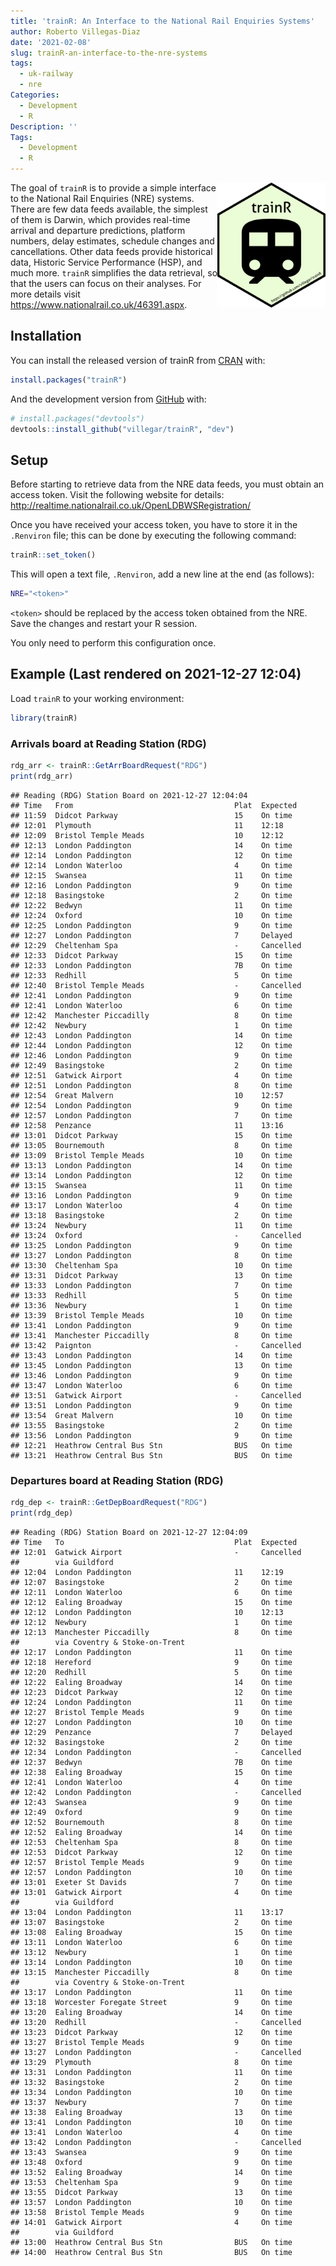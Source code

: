 ```yaml
---
title: 'trainR: An Interface to the National Rail Enquiries Systems'
author: Roberto Villegas-Diaz
date: '2021-02-08'
slug: trainR-an-interface-to-the-nre-systems
tags:
  - uk-railway
  - nre
Categories:
  - Development
  - R
Description: ''
Tags:
  - Development
  - R
---
```


<img src="https://raw.githubusercontent.com/villegar/trainR/main/inst/images/logo.png" alt="logo" align="right" height=200px/>

The goal of `trainR` is to provide a simple interface to the 
National Rail Enquiries (NRE) systems. There are few data feeds 
available, the simplest of them is Darwin, which provides real-time 
arrival and departure predictions, platform numbers, delay estimates, 
schedule changes and cancellations. Other data feeds provide historical 
data, Historic Service Performance (HSP), and much more. `trainR` 
simplifies the data retrieval, so that the users can focus on their 
analyses. For more details visit 
https://www.nationalrail.co.uk/46391.aspx.

## Installation

You can install the released version of trainR from [CRAN](https://CRAN.R-project.org) with:

``` r
install.packages("trainR")
```

And the development version from [GitHub](https://github.com/) with:

``` r
# install.packages("devtools")
devtools::install_github("villegar/trainR", "dev")
```

## Setup
Before starting to retrieve data from the NRE data feeds, you must obtain an access token. 
Visit the following website for details: http://realtime.nationalrail.co.uk/OpenLDBWSRegistration/

Once you have received your access token, you have to store it in the `.Renviron` file; this can be 
done by executing the following command:


```r
trainR::set_token()
```

This will open a text file, `.Renviron`, add a new line at the end (as follows):

```bash
NRE="<token>"
```

`<token>` should be replaced by the access token obtained from the NRE. Save the changes and restart 
your R session.

You only need to perform this configuration once.

## Example (Last rendered on 2021-12-27 12:04)

Load `trainR` to your working environment:

```r
library(trainR)
```

### Arrivals board at Reading Station (RDG)


```r
rdg_arr <- trainR::GetArrBoardRequest("RDG")
print(rdg_arr)
```

```
## Reading (RDG) Station Board on 2021-12-27 12:04:04
## Time   From                                    Plat  Expected
## 11:59  Didcot Parkway                          15    On time
## 12:01  Plymouth                                11    12:18
## 12:09  Bristol Temple Meads                    10    12:12
## 12:13  London Paddington                       14    On time
## 12:14  London Paddington                       12    On time
## 12:14  London Waterloo                         4     On time
## 12:15  Swansea                                 11    On time
## 12:16  London Paddington                       9     On time
## 12:18  Basingstoke                             2     On time
## 12:22  Bedwyn                                  11    On time
## 12:24  Oxford                                  10    On time
## 12:25  London Paddington                       9     On time
## 12:27  London Paddington                       7     Delayed
## 12:29  Cheltenham Spa                          -     Cancelled
## 12:33  Didcot Parkway                          15    On time
## 12:33  London Paddington                       7B    On time
## 12:33  Redhill                                 5     On time
## 12:40  Bristol Temple Meads                    -     Cancelled
## 12:41  London Paddington                       9     On time
## 12:41  London Waterloo                         6     On time
## 12:42  Manchester Piccadilly                   8     On time
## 12:42  Newbury                                 1     On time
## 12:43  London Paddington                       14    On time
## 12:44  London Paddington                       12    On time
## 12:46  London Paddington                       9     On time
## 12:49  Basingstoke                             2     On time
## 12:51  Gatwick Airport                         4     On time
## 12:51  London Paddington                       8     On time
## 12:54  Great Malvern                           10    12:57
## 12:54  London Paddington                       9     On time
## 12:57  London Paddington                       7     On time
## 12:58  Penzance                                11    13:16
## 13:01  Didcot Parkway                          15    On time
## 13:05  Bournemouth                             8     On time
## 13:09  Bristol Temple Meads                    10    On time
## 13:13  London Paddington                       14    On time
## 13:14  London Paddington                       12    On time
## 13:15  Swansea                                 11    On time
## 13:16  London Paddington                       9     On time
## 13:17  London Waterloo                         4     On time
## 13:18  Basingstoke                             2     On time
## 13:24  Newbury                                 11    On time
## 13:24  Oxford                                  -     Cancelled
## 13:25  London Paddington                       9     On time
## 13:27  London Paddington                       8     On time
## 13:30  Cheltenham Spa                          10    On time
## 13:31  Didcot Parkway                          13    On time
## 13:33  London Paddington                       7     On time
## 13:33  Redhill                                 5     On time
## 13:36  Newbury                                 1     On time
## 13:39  Bristol Temple Meads                    10    On time
## 13:41  London Paddington                       9     On time
## 13:41  Manchester Piccadilly                   8     On time
## 13:42  Paignton                                -     Cancelled
## 13:43  London Paddington                       14    On time
## 13:45  London Paddington                       13    On time
## 13:46  London Paddington                       9     On time
## 13:47  London Waterloo                         6     On time
## 13:51  Gatwick Airport                         -     Cancelled
## 13:51  London Paddington                       9     On time
## 13:54  Great Malvern                           10    On time
## 13:55  Basingstoke                             2     On time
## 13:56  London Paddington                       9     On time
## 12:21  Heathrow Central Bus Stn                BUS   On time
## 13:21  Heathrow Central Bus Stn                BUS   On time
```

### Departures board at Reading Station (RDG)


```r
rdg_dep <- trainR::GetDepBoardRequest("RDG")
print(rdg_dep)
```

```
## Reading (RDG) Station Board on 2021-12-27 12:04:09
## Time   To                                      Plat  Expected
## 12:01  Gatwick Airport                         -     Cancelled
##        via Guildford                           
## 12:04  London Paddington                       11    12:19
## 12:07  Basingstoke                             2     On time
## 12:11  London Waterloo                         6     On time
## 12:12  Ealing Broadway                         15    On time
## 12:12  London Paddington                       10    12:13
## 12:12  Newbury                                 1     On time
## 12:13  Manchester Piccadilly                   8     On time
##        via Coventry & Stoke-on-Trent           
## 12:17  London Paddington                       11    On time
## 12:18  Hereford                                9     On time
## 12:20  Redhill                                 5     On time
## 12:22  Ealing Broadway                         14    On time
## 12:23  Didcot Parkway                          12    On time
## 12:24  London Paddington                       11    On time
## 12:27  Bristol Temple Meads                    9     On time
## 12:27  London Paddington                       10    On time
## 12:29  Penzance                                7     Delayed
## 12:32  Basingstoke                             2     On time
## 12:34  London Paddington                       -     Cancelled
## 12:37  Bedwyn                                  7B    On time
## 12:38  Ealing Broadway                         15    On time
## 12:41  London Waterloo                         4     On time
## 12:42  London Paddington                       -     Cancelled
## 12:43  Swansea                                 9     On time
## 12:49  Oxford                                  9     On time
## 12:52  Bournemouth                             8     On time
## 12:52  Ealing Broadway                         14    On time
## 12:53  Cheltenham Spa                          8     On time
## 12:53  Didcot Parkway                          12    On time
## 12:57  Bristol Temple Meads                    9     On time
## 12:57  London Paddington                       10    On time
## 13:01  Exeter St Davids                        7     On time
## 13:01  Gatwick Airport                         4     On time
##        via Guildford                           
## 13:04  London Paddington                       11    13:17
## 13:07  Basingstoke                             2     On time
## 13:08  Ealing Broadway                         15    On time
## 13:11  London Waterloo                         6     On time
## 13:12  Newbury                                 1     On time
## 13:14  London Paddington                       10    On time
## 13:15  Manchester Piccadilly                   8     On time
##        via Coventry & Stoke-on-Trent           
## 13:17  London Paddington                       11    On time
## 13:18  Worcester Foregate Street               9     On time
## 13:20  Ealing Broadway                         14    On time
## 13:20  Redhill                                 -     Cancelled
## 13:23  Didcot Parkway                          12    On time
## 13:27  Bristol Temple Meads                    9     On time
## 13:27  London Paddington                       -     Cancelled
## 13:29  Plymouth                                8     On time
## 13:31  London Paddington                       11    On time
## 13:32  Basingstoke                             2     On time
## 13:34  London Paddington                       10    On time
## 13:37  Newbury                                 7     On time
## 13:38  Ealing Broadway                         13    On time
## 13:41  London Paddington                       10    On time
## 13:41  London Waterloo                         4     On time
## 13:42  London Paddington                       -     Cancelled
## 13:43  Swansea                                 9     On time
## 13:48  Oxford                                  9     On time
## 13:52  Ealing Broadway                         14    On time
## 13:53  Cheltenham Spa                          9     On time
## 13:55  Didcot Parkway                          13    On time
## 13:57  London Paddington                       10    On time
## 13:58  Bristol Temple Meads                    9     On time
## 14:01  Gatwick Airport                         4     On time
##        via Guildford                           
## 13:00  Heathrow Central Bus Stn                BUS   On time
## 14:00  Heathrow Central Bus Stn                BUS   On time
```
